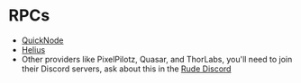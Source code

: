 # RPCs

* [QuickNode](https://www.quicknode.com/?via=rudearb)
* [Helius](https://www.helius.dev/solana-rpc-nodes)
* Other providers like PixelPilotz, Quasar, and ThorLabs, you'll need to join their Discord servers, ask about this in the [Rude Discord](../)
